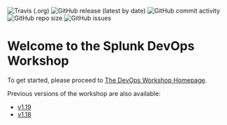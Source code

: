 ![Travis (.org)](https://img.shields.io/travis/signalfx/devops-workshop)
![GitHub release (latest by date)](https://img.shields.io/github/v/release/signalfx/devops-workshop)
![GitHub commit activity](https://img.shields.io/github/commit-activity/m/signalfx/devops-workshop)
![GitHub repo size](https://img.shields.io/github/repo-size/signalfx/devops-workshop)
![GitHub issues](https://img.shields.io/github/issues/signalfx/devops-workshop)

# Welcome to the Splunk DevOps Workshop

To get started, please proceed to [The DevOps Workshop Homepage](https://signalfx.github.io/devops-workshop/latest/).

Previous versions of the workshop are also available:
- [v1.19](https://signalfx.github.io/devops-workshop/v1.19/)
- [v1.18](https://signalfx.github.io/devops-workshop/v1.18/)

